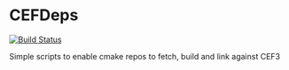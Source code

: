 # CEFDeps
[![Build Status](https://travis-ci.org/Grauniad/CEFDeps.svg?branch=master)](https://travis-ci.org/Grauniad/CEFDeps)

Simple scripts to enable cmake repos to fetch, build and link against CEF3
